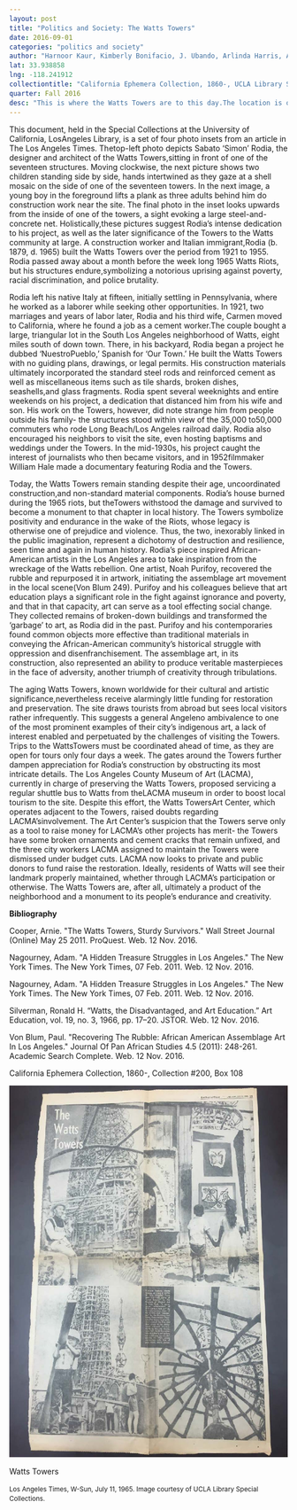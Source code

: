 ```yaml
---
layout: post
title: "Politics and Society: The Watts Towers"
date: 2016-09-01
categories: "politics and society"
author: "Harnoor Kaur, Kimberly Bonifacio, J. Ubando, Arlinda Harris, Avyay Kuchibotla, Meera Madhavan"
lat: 33.938858
lng: -118.241912
collectiontitle: "California Ephemera Collection, 1860-, UCLA Library Special Collections"
quarter: Fall 2016
desc: "This is where the Watts Towers are to this day.The location is only a few blocks from the center of the Watts Riots of 1965,and at the time, the surrounding neighborhoods and buildings were destroyed and vandalized but the towers remained standing. It is now viewed as a monument of the community’s resilience and creativity."
---
```

This document, held in the Special Collections at the University of California, LosAngeles Library, is a set of four photo insets from an article in The Los Angeles Times. Thetop-left photo depicts Sabato ‘Simon’ Rodia, the designer and architect of the Watts Towers,sitting in front of one of the seventeen structures. Moving clockwise, the next picture shows two children standing side by side, hands intertwined as they gaze at a shell mosaic on the side of one of the seventeen towers. In the next image, a young boy in the foreground lifts a plank as three adults behind him do construction work near the site. The final photo in the inset looks upwards from the inside of one of the towers, a sight evoking a large steel-and-concrete net. Holistically,these pictures suggest Rodia’s intense dedication to his project, as well as the later significance of the Towers to the Watts community at large. A construction worker and Italian immigrant,Rodia (b. 1879, d. 1965) built the Watts Towers over the period from 1921 to 1955. Rodia passed away about a month before the week long 1965 Watts Riots, but his structures endure,symbolizing a notorious uprising against poverty, racial discrimination, and police brutality.

Rodia left his native Italy at fifteen, initially settling in Pennsylvania, where he worked as a laborer while seeking other opportunities. In 1921, two marriages and years of labor later, Rodia and his third wife, Carmen moved to California, where he found a job as a cement worker.The couple bought a large, triangular lot in the South Los Angeles neighborhood of Watts, eight miles south of down town. There, in his backyard,  Rodia began a project he dubbed ‘NuestroPueblo,’ Spanish for ‘Our Town.’ He built the Watts Towers with no guiding plans, drawings, or legal permits. His construction materials ultimately incorporated the standard steel rods and reinforced cement as well as miscellaneous items such as tile shards, broken dishes, seashells,and glass fragments. Rodia spent several weeknights and entire weekends on his project, a dedication that distanced him from his wife and son. His work on the Towers, however, did note strange him from people outside his family- the structures stood within view of the 35,000 to50,000 commuters who rode Long Beach/Los Angeles railroad daily. Rodia also encouraged his neighbors to visit the site, even hosting baptisms and weddings under the Towers. In the mid-1930s, his project caught the interest of journalists who then became visitors, and in 1952filmmaker William Hale made a documentary featuring Rodia and the Towers.

Today, the Watts Towers remain standing despite their age, uncoordinated construction,and non-standard material components. Rodia’s house burned during the 1965 riots, but theTowers withstood the damage and survived to become a monument to that chapter in local history. The Towers symbolize positivity and endurance in the wake of the Riots, whose legacy is otherwise one of prejudice and violence. Thus, the two, inexorably linked in the public imagination, represent a dichotomy of destruction and resilience, seen time and again in human history. Rodia’s piece inspired African-American artists in the Los Angeles area to take inspiration from the wreckage of the Watts rebellion. One artist, Noah Purifoy, recovered the rubble and repurposed it in artwork, initiating the assemblage art movement in the local scene(Von Blum 249). Purifoy and his colleagues believe that art education plays a significant role in the fight against ignorance and poverty, and that in that capacity, art can serve as a tool effecting social change. They collected remains of broken-down buildings and transformed the ‘garbage’ to art, as Rodia did in the past. Purifoy and his contemporaries found common objects more effective than traditional materials in conveying the African-American community’s historical struggle with oppression and disenfranchisement. The assemblage art, in its construction, also represented an ability to produce veritable masterpieces in the face of adversity, another triumph of creativity through tribulations.

The aging Watts Towers, known worldwide for their cultural and artistic significance,nevertheless receive alarmingly little funding for restoration and preservation. The site draws tourists from abroad but sees local visitors rather infrequently. This suggests a general Angeleno ambivalence to one of the most prominent examples of their city’s indigenous art, a lack of interest enabled and perpetuated by the challenges of visiting the Towers. Trips to the WattsTowers must be coordinated ahead of time, as they are open for tours only four days a week. The gates around the Towers further dampen appreciation for Rodia’s construction by obstructing its most intricate details. The Los Angeles County Museum of Art (LACMA), currently in charge of preserving the Watts Towers, proposed servicing a regular shuttle bus to Watts from theLACMA museum in order to boost local tourism to the site. Despite this effort, the Watts TowersArt Center, which operates adjacent to the Towers, raised doubts regarding LACMA’sinvolvement. The Art Center’s suspicion that the Towers serve only as a tool to raise money for LACMA’s other projects has merit- the Towers have some broken ornaments and cement cracks that remain unfixed, and the three city workers LACMA assigned to maintain the Towers were dismissed under budget cuts. LACMA now looks to private and public donors to fund raise the restoration. Ideally, residents of Watts will see their landmark properly maintained, whether through LACMA’s participation or otherwise. The Watts Towers are, after all, ultimately a product of the neighborhood and a monument to its people’s endurance and creativity.


**Bibliography**

Cooper, Arnie. &quot;The Watts Towers, Sturdy Survivors.&quot; Wall Street Journal (Online) May 25 2011. ProQuest. Web. 12 Nov. 2016.

Nagourney, Adam. &quot;A Hidden Treasure Struggles in Los Angeles.&quot; The New York Times. The New York Times, 07 Feb. 2011. Web. 12 Nov. 2016.

Nagourney, Adam. &quot;A Hidden Treasure Struggles in Los Angeles.&quot; The New York Times. The New York Times, 07 Feb. 2011. Web. 12 Nov. 2016.

Silverman, Ronald H. “Watts, the Disadvantaged, and Art Education.” Art Education, vol. 19, no. 3, 1966, pp. 17–20. JSTOR. Web. 12 Nov. 2016.

Von Blum, Paul. &quot;Recovering The Rubble: African American Assemblage Art In Los Angeles.&quot; Journal Of Pan African Studies 4.5 (2011): 248-261. Academic Search Complete. Web. 12 Nov. 2016.

California Ephemera Collection, 1860-, Collection #200, Box 108


<img src='../images/watts.jpg' alttext='Sabato Rodia, the designer and architect of the Watts Towers, sitting in front of one of the seventeen structures Two children stand, holding hands and looking at a shell mosaic on the side of one of the towers A young boy in the foreground lifts a plank as three people behind him do construction work near the site An upward-angled view from the inside of one of the towers that depicts steel and concrete radiating out from the center of the tower like the threads of a spider web'>
<figcaption><p>Watts Towers</p><p><small>Los Angeles Times, W-Sun, July 11, 1965. Image courtesy of UCLA Library Special Collections.</small></p>
